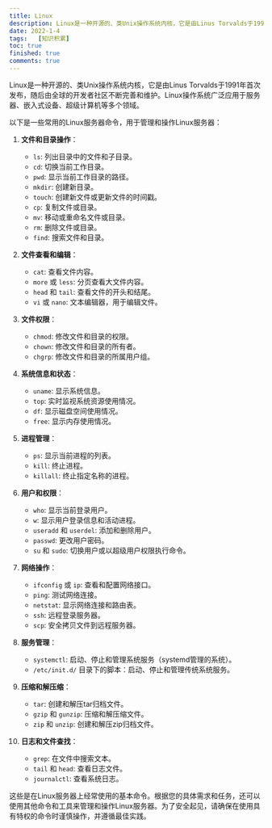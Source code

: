 ```yaml
---
title: Linux
description: Linux是一种开源的、类Unix操作系统内核，它是由Linus Torvalds于1991年首次发布，随后由全球的开发者社区不断完善和维护。Linux操作系统广泛应用于服务器、嵌入式设备、超级计算机等多个领域。
date: 2022-1-4
tags:	[知识积累]
toc: true
finished: true
comments: true
---
```


Linux是一种开源的、类Unix操作系统内核，它是由Linus Torvalds于1991年首次发布，随后由全球的开发者社区不断完善和维护。Linux操作系统广泛应用于服务器、嵌入式设备、超级计算机等多个领域。


以下是一些常用的Linux服务器命令，用于管理和操作Linux服务器：

1. **文件和目录操作**：
   - `ls`: 列出目录中的文件和子目录。
   - `cd`: 切换当前工作目录。
   - `pwd`: 显示当前工作目录的路径。
   - `mkdir`: 创建新目录。
   - `touch`: 创建新文件或更新文件的时间戳。
   - `cp`: 复制文件或目录。
   - `mv`: 移动或重命名文件或目录。
   - `rm`: 删除文件或目录。
   - `find`: 搜索文件和目录。

2. **文件查看和编辑**：
   - `cat`: 查看文件内容。
   - `more` 或 `less`: 分页查看大文件内容。
   - `head` 和 `tail`: 查看文件的开头和结尾。
   - `vi` 或 `nano`: 文本编辑器，用于编辑文件。

3. **文件权限**：
   - `chmod`: 修改文件和目录的权限。
   - `chown`: 修改文件和目录的所有者。
   - `chgrp`: 修改文件和目录的所属用户组。

4. **系统信息和状态**：
   - `uname`: 显示系统信息。
   - `top`: 实时监视系统资源使用情况。
   - `df`: 显示磁盘空间使用情况。
   - `free`: 显示内存使用情况。

5. **进程管理**：
   - `ps`: 显示当前进程的列表。
   - `kill`: 终止进程。
   - `killall`: 终止指定名称的进程。

6. **用户和权限**：
   - `who`: 显示当前登录用户。
   - `w`: 显示用户登录信息和活动进程。
   - `useradd` 和 `userdel`: 添加和删除用户。
   - `passwd`: 更改用户密码。
   - `su` 和 `sudo`: 切换用户或以超级用户权限执行命令。

7. **网络操作**：
   - `ifconfig` 或 `ip`: 查看和配置网络接口。
   - `ping`: 测试网络连接。
   - `netstat`: 显示网络连接和路由表。
   - `ssh`: 远程登录服务器。
   - `scp`: 安全拷贝文件到远程服务器。

8. **服务管理**：
   - `systemctl`: 启动、停止和管理系统服务（systemd管理的系统）。
   - `/etc/init.d/` 目录下的脚本：启动、停止和管理传统系统服务。

9. **压缩和解压缩**：
   - `tar`: 创建和解压tar归档文件。
   - `gzip` 和 `gunzip`: 压缩和解压缩文件。
   - `zip` 和 `unzip`: 创建和解压zip归档文件。

10. **日志和文件查找**：
    - `grep`: 在文件中搜索文本。
    - `tail` 和 `head`: 查看日志文件。
    - `journalctl`: 查看系统日志。

这些是在Linux服务器上经常使用的基本命令。根据您的具体需求和任务，还可以使用其他命令和工具来管理和操作Linux服务器。为了安全起见，请确保在使用具有特权的命令时谨慎操作，并遵循最佳实践。